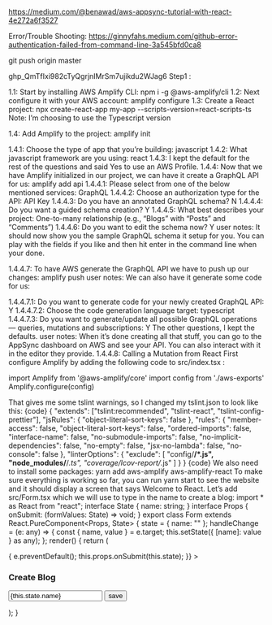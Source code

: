https://medium.com/@benawad/aws-appsync-tutorial-with-react-4e272a6f3527

Error/Trouble Shooting:
https://ginnyfahs.medium.com/github-error-authentication-failed-from-command-line-3a545bfd0ca8

git push origin master

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
Step1 : 

1.1: Start by installing AWS Amplify CLI:
        npm i -g @aws-amplify/cli
1.2: Next configure it with your AWS account:
        amplify configure
1.3: Create a React project:
        npx create-react-app my-app --scripts-version=react-scripts-ts
Note:   I’m choosing to use the Typescript version

1.4: Add Amplify to the project:
        amplify init

1.4.1: Choose the type of app that you’re building: javascript
1.4.2: What javascript framework are you using: react
1.4.3: I kept the default for the rest of the questions and said Yes to use an AWS Profile.
1.4.4: Now that we have Amplify initialized in our project, we can have it create a GraphQL API for us:
        amplify add api
1.4.4.1: Please select from one of the below mentioned services: GraphQL
1.4.4.2: Choose an authorization type for the API: API Key
1.4.4.3: Do you have an annotated GraphQL schema? N
1.4.4.4: Do you want a guided schema creation? Y
1.4.4.5: What best describes your project: One-to-many relationship (e.g., “Blogs” with “Posts” and “Comments”)
1.4.4.6: Do you want to edit the schema now? Y
            user notes: 
                        It should now show you the sample GraphQL schema it setup for you. 
                        You can play with the fields if you like 
                        and then hit enter in the command line when your done.
                        
1.4.4.7: To have AWS generate the GraphQL API we have to push up our changes:
            amplify push
                user notes: We can also have it generate some code for us:

1.4.4.7.1: Do you want to generate code for your newly created GraphQL API: Y
1.4.4.7.2: Choose the code generation language target: typescript
1.4.4.7.3: Do you want to generate/update all possible GraphQL operations — queries, mutations and subscriptions: Y
The other questions, I kept the defaults.
                user notes:
                        When it’s done creating all that stuff, you can go to the AppSync dashboard on AWS
                        and see your API. You can also interact with it in the editor they provide.
1.4.4.8: Calling a Mutation from React
First configure Amplify by adding the following code to src/index.tsx :

import Amplify from '@aws-amplify/core'
import config from './aws-exports'
Amplify.configure(config)

That gives me some tslint warnings, so I changed my tslint.json to look like this:
{code}
{
"extends": ["tslint:recommended", "tslint-react", "tslint-config-prettier"],
"jsRules": {
"object-literal-sort-keys": false
},
"rules": {
"member-access": false,
"object-literal-sort-keys": false,
"ordered-imports": false,
"interface-name": false,
"no-submodule-imports": false,
"no-implicit-dependencies": false,
"no-empty": false,
"jsx-no-lambda": false,
"no-console": false
},
"linterOptions": {
"exclude": [
"config/**/*.js",
"node_modules/**/*.ts",
"coverage/lcov-report/*.js"
]
}
}
{code}
We also need to install some packages:
yarn add aws-amplify aws-amplify-react
To make sure everything is working so far, you can run yarn start to see the website and it should display a screen that says Welcome to React.
Let’s add src/Form.tsx which we will use to type in the name to create a blog:
import * as React from "react";
interface State {
name: string;
}
interface Props {
onSubmit: (formValues: State) => void;
}
export class Form extends React.PureComponent<Props, State> {
state = {
name: ""
};
handleChange = (e: any) => {
const { name, value } = e.target;
this.setState({ [name]: value } as any);
};
render() {
return (
<form
onSubmit={async e => {
e.preventDefault();
this.props.onSubmit(this.state);
}}
>
<h3>Create Blog</h3>
<input
name="name"
placeholder="name"
value={this.state.name}
onChange={this.handleChange}
/>
<button type="submit">save</button>
</form>
);
}
                        
